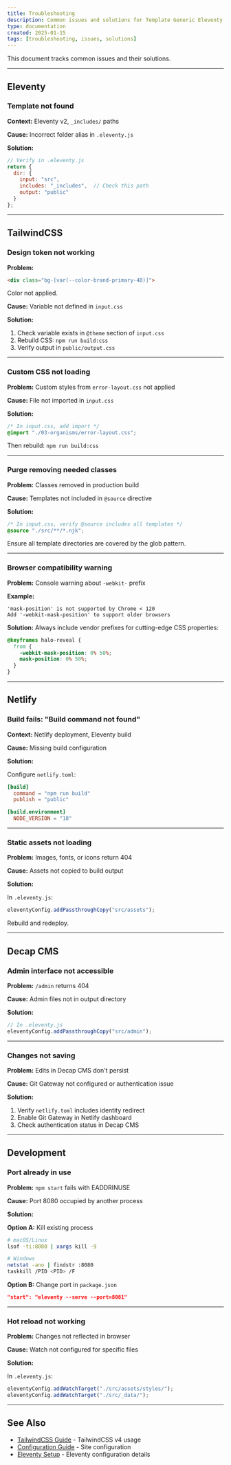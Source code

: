```yaml
---
title: Troubleshooting
description: Common issues and solutions for Template Generic Eleventy
type: documentation
created: 2025-01-15
tags: [troubleshooting, issues, solutions]
---
```


This document tracks common issues and their solutions.

---

## Eleventy

### Template not found

**Context:** Eleventy v2, `_includes/` paths

**Cause:** Incorrect folder alias in `.eleventy.js`

**Solution:**

```javascript
// Verify in .eleventy.js
return {
  dir: {
    input: "src",
    includes: "_includes",  // Check this path
    output: "public"
  }
};
```

---

## TailwindCSS

### Design token not working

**Problem:**

```html
<div class="bg-[var(--color-brand-primary-40)]">
```

Color not applied.

**Cause:** Variable not defined in `input.css`

**Solution:**

1. Check variable exists in `@theme` section of `input.css`
2. Rebuild CSS: `npm run build:css`
3. Verify output in `public/output.css`

---

### Custom CSS not loading

**Problem:** Custom styles from `error-layout.css` not applied

**Cause:** File not imported in `input.css`

**Solution:**

```css
/* In input.css, add import */
@import "./03-organisms/error-layout.css";
```

Then rebuild: `npm run build:css`

---

### Purge removing needed classes

**Problem:** Classes removed in production build

**Cause:** Templates not included in `@source` directive

**Solution:**

```css
/* In input.css, verify @source includes all templates */
@source "./src/**/*.njk";
```

Ensure all template directories are covered by the glob pattern.

---

### Browser compatibility warning

**Problem:** Console warning about `-webkit-` prefix

**Example:**

```text
'mask-position' is not supported by Chrome < 120
Add '-webkit-mask-position' to support older browsers
```

**Solution:**
Always include vendor prefixes for cutting-edge CSS properties:

```css
@keyframes halo-reveal {
  from {
    -webkit-mask-position: 0% 50%;
    mask-position: 0% 50%;
  }
}
```

---

## Netlify

### Build fails: "Build command not found"

**Context:** Netlify deployment, Eleventy build

**Cause:** Missing build configuration

**Solution:**

Configure `netlify.toml`:

```toml
[build]
  command = "npm run build"
  publish = "public"

[build.environment]
  NODE_VERSION = "18"
```

---

### Static assets not loading

**Problem:** Images, fonts, or icons return 404

**Cause:** Assets not copied to build output

**Solution:**

In `.eleventy.js`:

```javascript
eleventyConfig.addPassthroughCopy("src/assets");
```

Rebuild and redeploy.

---

## Decap CMS

### Admin interface not accessible

**Problem:** `/admin` returns 404

**Cause:** Admin files not in output directory

**Solution:**

```javascript
// In .eleventy.js
eleventyConfig.addPassthroughCopy("src/admin");
```

---

### Changes not saving

**Problem:** Edits in Decap CMS don't persist

**Cause:** Git Gateway not configured or authentication issue

**Solution:**

1. Verify `netlify.toml` includes identity redirect
2. Enable Git Gateway in Netlify dashboard
3. Check authentication status in Decap CMS

---

## Development

### Port already in use

**Problem:** `npm start` fails with EADDRINUSE

**Cause:** Port 8080 occupied by another process

**Solution:**

**Option A:** Kill existing process

```bash
# macOS/Linux
lsof -ti:8080 | xargs kill -9

# Windows
netstat -ano | findstr :8080
taskkill /PID <PID> /F
```

**Option B:** Change port in `package.json`

```json
"start": "eleventy --serve --port=8081"
```

---

### Hot reload not working

**Problem:** Changes not reflected in browser

**Cause:** Watch not configured for specific files

**Solution:**

In `.eleventy.js`:

```javascript
eleventyConfig.addWatchTarget("./src/assets/styles/");
eleventyConfig.addWatchTarget("./src/_data/");
```

---

## See Also

- [TailwindCSS Guide](./docs/tailwind.md) - TailwindCSS v4 usage
- [Configuration Guide](./docs/configuration.md) - Site configuration
- [Eleventy Setup](./docs/eleventy.md) - Eleventy configuration details

